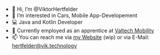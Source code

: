 - 👋 Hi, I’m @ViktorHertfelder
- 👀 I’m interested in Cars, Mobile App-Developement
- 💻 Java and Kotlin Developer
- 🏢 Currently employed as an apprentice at <a href="https://valtech-mobility.com">Valtech Mobility</a>
- 📫 You can reach me via <a href="https://vik.technology">my Website</a> (wip) or via E-Mail: hertfelder@vik.technology

<!---
ViktorHertfelder/ViktorHertfelder is a ✨ special ✨ repository because its `README.md` (this file) appears on your GitHub profile.
You can click the Preview link to take a look at your changes.
--->

